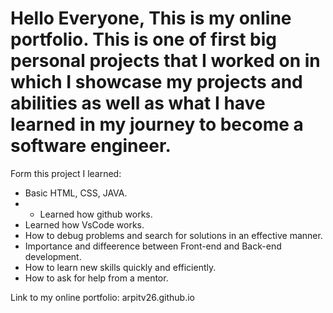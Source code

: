 # Hello Everyone, This is my online portfolio. This is one of first big personal projects that I worked on in which I showcase my projects and abilities as well as what I have learned in my journey to become a software engineer. 

Form this project I learned:
- Basic HTML, CSS, JAVA.
- - Learned how github works.
- Learned how VsCode works.
- How to debug problems and search for solutions in an effective manner.
- Importance and diffeerence between Front-end and Back-end development.
- How to learn new skills quickly and efficiently.
- How to ask for help from a mentor.


Link to my online portfolio: arpitv26.github.io
